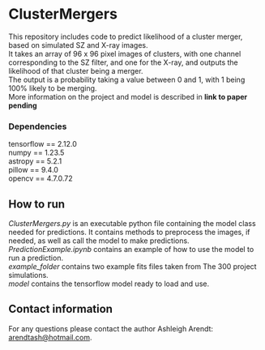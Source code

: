# ClusterMergers
This repository includes code to predict likelihood of a cluster merger, based on simulated SZ and X-ray images.     
It takes an array of 96 x 96 pixel images of clusters, with one channel corresponding to the SZ filter, and one for the X-ray, and outputs the likelihood of that cluster being a merger.     
The output is a probability taking a value between 0 and 1, with 1 being 100% likely to be merging.    
More information on the project and model is described in **link to paper pending**


### Dependencies
tensorflow == 2.12.0    
numpy == 1.23.5     
astropy == 5.2.1    
pillow == 9.4.0    
opencv == 4.7.0.72

## How to run
*ClusterMergers.py* is an executable python file containing the model class needed for predictions. It contains methods to preprocess the images, if needed, as well as call the model to make predictions.    
*PredictionExample.ipynb* contains an example of how to use the model to run a prediction.    
*example_folder* contains two example fits files taken from The 300 project simulations.    
*model* contains the tensorflow model ready to load and use.

## Contact information
For any questions please contact the author Ashleigh Arendt: [arendtash@hotmail.com](arendtash@hotmail.com). 

